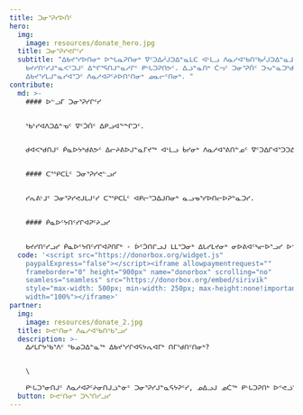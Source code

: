 ```yaml
---
title: ᑐᓂᕐᕈᓯᐅᑏᑦ
hero: 
  img:
    image: resources/donate_hero.jpg
  title: ᑐᓂᕐᕈᓯᕙᒋᑦᓯ
  subtitle: "ᐃᑲᔪᕐᓯᐅᑎᓂᒃ ᐅᖓᓇᕈᑎᓂᒃ ᐁᑦᑐᐃᓲᒍᑐᐃᓐᓇᒪᑕ ᐊᒻᒪᓗ ᐱᓇᓱᐊᖃᑎᖃᓲᒍᑐᐃᓐᓇᒧᑦ ᑎᒥᓂᒃ
    ᑲᔪᓯᑎᑦᓯᒍᓐᓇᐸᑦᑐᒍᑦ ᐃᖏᕐᕋᑎᒍᓐᓇᓱᒋᑦ ᑭᒡᒐᑐᕈᑎᕗᑦ. ᐃᓘᓐᓇᑎᒃ ᑖᓓᑦ ᑐᓂᕐᕈᑏᑦ ᑐᕃᓐᓇᑐᒃᑯᑦ
    ᐃᑲᔪᕐᓯᒪᒍᓐᓇᓯᐊᕐᑐᑦ ᐱᓇᓱᐊᕈᑦᔨᐅᑎᑦᑎᓂᒃ ᓄᓇᓕᑦᑎᓂᒃ. "
contribute:
  md: >-
    #### ᐅᓪᓗᒥ ᑐᓂᕐᕈᓯᒋᑦᓯ


    ᖃᑦᓯᐊᐱᑐᐃᓐᓀᑦ ᐁᑦᑑᑏᑦ ᐃᑭᓗᐊᖕᖏᑐᑦ. 


    ᑯᐊᐸᒃᑯᑎᒍᑦ ᑮᓇᐅᔭᒃᑯᕕᕗᑦ ᐃᓕᔨᕕᐅᒍᓐᓇᒥᔪᖅ ᐊᒻᒪᓗ ᑳᓯᓂᒃ ᐱᓇᓱᐊᕐᕕᑎᓐᓄᑦ ᐁᑦᑐᐃᒋᐊᕐᑐᑐᐃᓐᓇᓗᓯ.


    #### ᑕᕐᕿᑕᒫᑦ ᑐᓂᕐᕈᓯᕙᓪᓗᓯ


    ᓯᕆᕕᒻᒧᑦ ᑐᓂᕐᕈᓯᕙᒍᒪᒍᑦᓯ ᑕᕐᕿᑕᒫᑦ ᐊᑭᓕᕐᑐᐃᒍᑎᓂᒃ ᓇᓗᓀᕐᓯᐅᑎᓕᐅᕈᓐᓇᑐᓯ. 


    #### ᑮᓇᐅᑦᔭᑎᑦᓯᒋᐊᕈᑦᔨᓗᓯ


    ᑲᔪᓯᑎᑦᓯᓗᓯ ᑮᓇᐅᑦᔭᑎᑦᓯᒋᐊᕈᑎᒥᒃ - ᐆᑦᑑᑎᒋᓗᒍ ᒪᒪᕐᑐᓂᒃ ᐃᒐᓯᒪᔪᓂᒃ ᓂᐅᕕᐊᑦᓴᓕᐅᕐᓗᓯ ᐅᕝᕙᓘᓐᓃᑦ ᐊᓕᐊᓇᕐᑐᓂᒃ ᐱᖕᖑᐊᑎᑦᓯᓗᓯ? ᐃᓱᒪᑦᓴᓯᐅᕈᑎᒋᓗᒋᑦ ᑮᓇᐅᑦᔭᓚᕿᐅᑏᑦ ᐃᑲᔪᕐᓯᐅᑎᒋᓚᖓᓗᒋᑦ ᓯᕆᕕᐅᑉ ᐱᓇᓱᐊᕐᑕᖏᓐᓄᑦ ᑲᔪᓯᔪᓄᑦ. ᐊᓕᐊᒐᔭᕐᑐᒍᑦ ᑌᒣᑦᑐᓂᒃ ᑲᔪᓯᑎᑦᓯᓕᕈᕕᑦ ᐃᑲᔪᕐᓯᒪᒋᐊᒥᒃ.
  code: '<script src="https://donorbox.org/widget.js"
    paypalExpress="false"></script><iframe allowpaymentrequest=""
    frameborder="0" height="900px" name="donorbox" scrolling="no"
    seamless="seamless" src="https://donorbox.org/embed/sirivik"
    style="max-width: 500px; min-width: 250px; max-height:none!important"
    width="100%"></iframe>'
partner:
  img:
    image: resources/donate_2.jpg
  title: ᐅᕙᑦᑎᓂᒃ ᐱᓇᓱᐊᖃᑎᖃᕐᓗᓯ
  description: >-
    ᐃᓱᒪᒋᔭᖃᕐᐱᑦ ᖃᓄᑐᐃᓐᓇᖅ ᐃᑲᔪᕐᓯᒋᐊᕋᔭᕆᐊᒥᒃ ᑎᒥᖁᑎᑦᑎᓂᒃ?


    \

    ᑭᒡᒐᑐᕐᓂᑎᒍᑦ ᐱᓇᓱᐊᕈᑦᔨᓂᑎᒍᓘᓐᓃᑦ ᑐᓂᕐᕈᓯᒍᓐᓇᕋᔭᕈᑦᓯ, ᓄᐃᓗᒍ ᓄᑖᖅ ᑭᒡᒐᑐᕈᑎᒃ ᐅᕝᕙᓘᓐᓃᑦ ᓄᑖᒥᒃ ᑲᔪᓯᑎᑦᓯᓂᖃᕈᒪᒍᑦᓯ ᑐᓴᕈᒪᑦᓯᐊᑐᒍᑦ! ᑲᔪᓯᑎᑦᓯᓯᐊᕈᒪᓪᓚᕆᑦᑐᒍᑦ ᓄᑖᓂᒃ ᐱᔭᑦᓴᑖᑦᓯᐊᓲᒥᒃ ᑎᒥᒥᒃ ᐊᒻᒪᓗ ᐅᒃᑯᐃᖔᕐᕕᖃᑦᓯᐊᓱᑕ ᓄᑖᓂᒃ ᓄᐃᑎᕆᓚᕿᒍᓐᓇᑐᓂᒃ ᐃᑲᔪᕐᑎᑖᑦᓯᐊᐸᒍᒪᒐᑦᑕ.
  button: ᐅᕙᑦᑎᓂᒃ ᑐᓴᕐᑎᓯᓗᓯ
---
```

